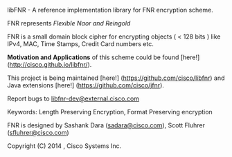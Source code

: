 
  libFNR - A reference implementation library for FNR encryption scheme.

  FNR represents *Flexible Naor and Reingold* 

  FNR is a small domain block cipher for encrypting
    objects ( < 128 bits ) like IPv4, MAC, Time Stamps, Credit Card numbers etc.

  **Motivation and Applications** of this scheme could be found [here!]
	(http://cisco.github.io/libfnr/).

  This project is being maintained [here!] (https://github.com/cisco/libfnr) and Java extensions [here!] (https://github.com/cisco/jfnr).

  Report bugs to <libfnr-dev@external.cisco.com>

  Keywords: Length Preserving Encryption, Format Preserving encryption

  FNR is designed by 
      Sashank Dara  (sadara@cisco.com), 
      Scott Fluhrer (sfluhrer@cisco.com)

  Copyright (C) 2014 , Cisco Systems Inc.
